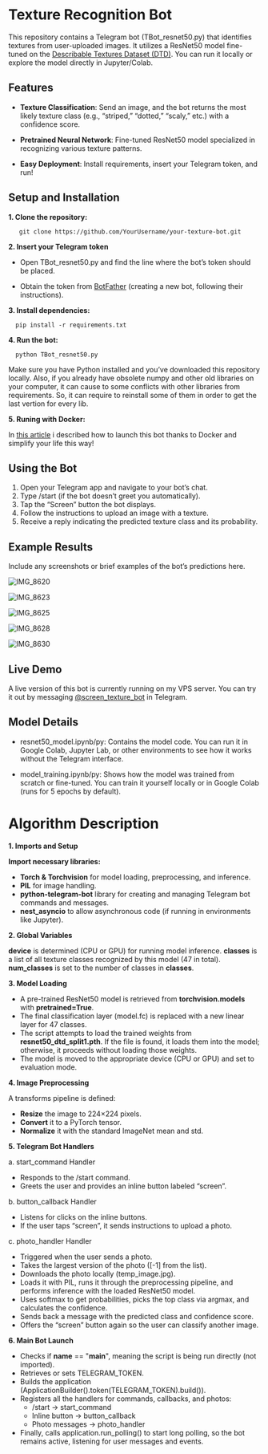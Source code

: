 # Texture Recognition Bot

This repository contains a Telegram bot (TBot_resnet50.py) that identifies textures from user-uploaded images. It utilizes a ResNet50 model fine-tuned on the [Describable Textures Dataset (DTD)](https://www.robots.ox.ac.uk/~vgg/data/dtd/). You can run it locally or explore the model directly in Jupyter/Colab.

## Features

* **Texture Classification**: Send an image, and the bot returns the most likely texture class (e.g., “striped,” “dotted,” “scaly,” etc.) with a confidence score.
    
* **Pretrained Neural Network**: Fine-tuned ResNet50 model specialized in recognizing various texture patterns.
    
* **Easy Deployment**: Install requirements, insert your Telegram token, and run!

## Setup and Installation

**1. Clone the repository:**
 
       git clone https://github.com/YourUsername/your-texture-bot.git

**2. Insert your Telegram token**
* Open TBot_resnet50.py and find the line where the bot’s token should be placed.

* Obtain the token from [BotFather](https://t.me/BotFather) (creating a new bot, following their instructions).

**3. Install dependencies:**

      pip install -r requirements.txt

**4. Run the bot:**

      python TBot_resnet50.py

Make sure you have Python installed and you’ve downloaded this repository locally. Also, if you already have obsolete numpy and other old libraries on your computer, it can cause to some conflicts with other libraries from requirements. So, it can require to reinstall some of them in order to get the last vertion for every lib.

**5. Runing with Docker:**

In [this article](https://medium.com/@ilartstu/deploy-your-python-project-with-docker-a-step-by-step-guide-telegram-bot-example-7e925d4f5dde) i described how to launch this bot thanks to Docker and simplify your life this way! 

## Using the Bot

1. Open your Telegram app and navigate to your bot’s chat.
2. Type /start (if the bot doesn’t greet you automatically).
3. Tap the “Screen” button the bot displays.
4. Follow the instructions to upload an image with a texture.
5. Receive a reply indicating the predicted texture class and its probability.

## Example Results

Include any screenshots or brief examples of the bot’s predictions here.

![IMG_8620](https://github.com/user-attachments/assets/fd4fb4a7-7433-4f5b-8a31-9f5bb3edf90f)

![IMG_8623](https://github.com/user-attachments/assets/49ac953b-1f22-41df-914d-f14386a27c4a)

![IMG_8625](https://github.com/user-attachments/assets/426bc550-c5f9-477d-9059-3a8ab7f2b673)

![IMG_8628](https://github.com/user-attachments/assets/19b3447b-5295-40bf-85b5-2ab8e500c43b)

![IMG_8630](https://github.com/user-attachments/assets/e25d5168-e266-41f3-bba8-aa5513d2fb77)


## Live Demo

A live version of this bot is currently running on my VPS server. You can try it out by messaging [@screen_texture_bot](https://t.me/screen_texture_bot) in Telegram.


## Model Details

* resnet50_model.ipynb/py:
Contains the model code. You can run it in Google Colab, Jupyter Lab, or other environments to see how it works without the Telegram interface.

* model_training.ipynb/py:
Shows how the model was trained from scratch or fine-tuned. You can train it yourself locally or in Google Colab (runs for 5 epochs by default).


# Algorithm Description

**1. Imports and Setup**

**Import necessary libraries:**

* **Torch & Torchvision** for model loading, preprocessing, and inference.
* **PIL** for image handling.
* **python-telegram-bot** library for creating and managing Telegram bot commands and messages.
* **nest_asyncio** to allow asynchronous code (if running in environments like Jupyter).

**2. Global Variables**

**device** is determined (CPU or GPU) for running model inference.
**classes** is a list of all texture classes recognized by this model (47 in total).
**num_classes** is set to the number of classes in **classes**.

**3. Model Loading**

* A pre-trained ResNet50 model is retrieved from **torchvision.models** with **pretrained=True**.
* The final classification layer (model.fc) is replaced with a new linear layer for 47 classes.
* The script attempts to load the trained weights from **resnet50_dtd_split1.pth**. If the file is found, it loads them into the model; otherwise, it proceeds without loading those weights.
* The model is moved to the appropriate device (CPU or GPU) and set to evaluation mode.

**4. Image Preprocessing**

A transforms pipeline is defined:
* **Resize** the image to 224×224 pixels.
* **Convert** it to a PyTorch tensor.
* **Normalize** it with the standard ImageNet mean and std.

**5. Telegram Bot Handlers**

a. start_command Handler
* Responds to the /start command.
* Greets the user and provides an inline button labeled “screen”.

b. button_callback Handler
* Listens for clicks on the inline buttons.
* If the user taps “screen”, it sends instructions to upload a photo.

c. photo_handler Handler
* Triggered when the user sends a photo.
* Takes the largest version of the photo ([-1] from the list).
* Downloads the photo locally (temp_image.jpg).
* Loads it with PIL, runs it through the preprocessing pipeline, and performs inference with the loaded ResNet50 model.
* Uses softmax to get probabilities, picks the top class via argmax, and calculates the confidence.
* Sends back a message with the predicted class and confidence score.
* Offers the “screen” button again so the user can classify another image.

**6. Main Bot Launch**
* Checks if __name__ == "__main__", meaning the script is being run directly (not imported).
* Retrieves or sets TELEGRAM_TOKEN.
* Builds the application (ApplicationBuilder().token(TELEGRAM_TOKEN).build()).
* Registers all the handlers for commands, callbacks, and photos:
    * /start -> start_command
    * Inline button -> button_callback
    * Photo messages -> photo_handler
* Finally, calls application.run_polling() to start long polling, so the bot remains active, listening for user messages and events.

   
